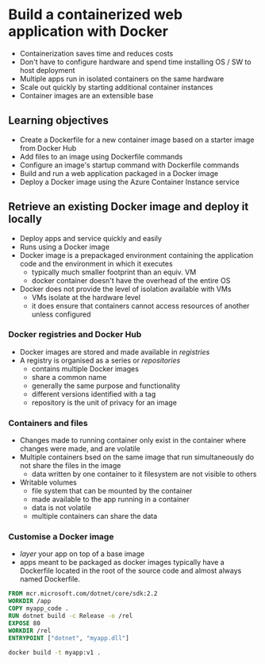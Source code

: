 # Build a containerized web application with Docker

- Containerization saves time and reduces costs
- Don't have to configure hardware and spend time installing OS / SW to host deployment
- Multiple apps run in isolated containers on the same hardware
- Scale out quickly by starting additional container instances
- Container images are an extensible base


## Learning objectives

- Create a Dockerfile for a new container image based on a starter image from Docker Hub
- Add files to an image using Dockerfile commands
- Configure an image's startup command with Dockerfile commands
- Build and run a web application packaged in a Docker image
- Deploy a Docker image using the Azure Container Instance service


## Retrieve an existing Docker image and deploy it locally

- Deploy apps and service quickly and easily
- Runs using a Docker image
- Docker image is a prepackaged environment containing the application code and the environment in which it executes
    - typically much smaller footprint than an equiv. VM
    - docker container doesn't have the overhead of the entire OS
- Docker does not provide the level of isolation available with VMs
    - VMs isolate at the hardware level
    - it does ensure that containers cannot access resources of another unless configured


### Docker registries and Docker Hub

- Docker images are stored and made available in *registries*
- A registry is organised as a series or *repositories*
    - contains multiple Docker images
    - share a common name
    - generally the same purpose and functionality
    - different versions identified with a tag
    - repository is the unit of privacy for an image


### Containers and files

- Changes made to running container only exist in the container where changes were made, and are volatile
- Multiple containers bsed on the same image that run simultaneously do not share the files in the image
    - data written by one container to it filesystem are not visible to others
- Writable volumes
    - file system that can be mounted by the container
    - made available to the app running in a container
    - data is not volatile
    - multiple containers can share the data


### Customise a Docker image

- *layer* your app on top of a base image
- apps meant to be packaged as docker images typically have a Dockerfile located in the root of the source code and almost always named Dockerfile.

```Dockerfile
FROM mcr.microsoft.com/dotnet/core/sdk:2.2
WORKDIR /app
COPY myapp_code .
RUN dotnet build -c Release -o /rel
EXPOSE 80
WORKDIR /rel
ENTRYPOINT ["dotnet", "myapp.dll"]
```

```sh
docker build -t myapp:v1 .
```

